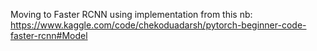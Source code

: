 Moving to Faster RCNN using implementation from this nb: https://www.kaggle.com/code/chekoduadarsh/pytorch-beginner-code-faster-rcnn#Model
